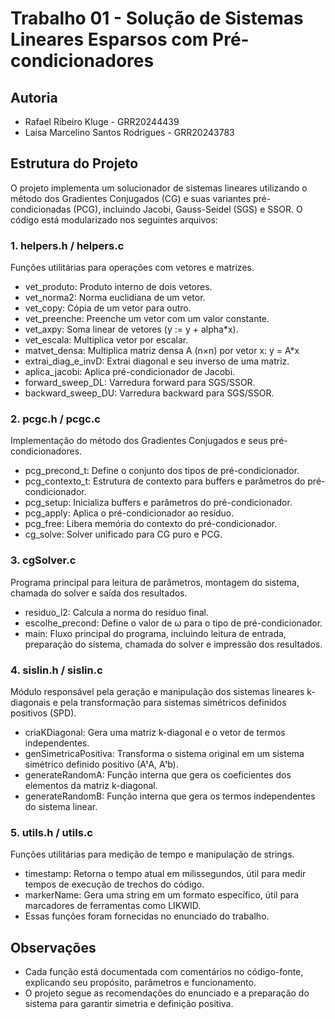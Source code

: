 # Trabalho 01 - Solução de Sistemas Lineares Esparsos com Pré-condicionadores

## Autoria

- Rafael Ribeiro Kluge - GRR20244439
- Laisa Marcelino Santos Rodrigues - GRR20243783

## Estrutura do Projeto

O projeto implementa um solucionador de sistemas lineares utilizando o método dos Gradientes Conjugados (CG) e suas variantes pré-condicionadas (PCG), incluindo Jacobi, Gauss-Seidel (SGS) e SSOR. O código está modularizado nos seguintes arquivos:

### 1. helpers.h / helpers.c

Funções utilitárias para operações com vetores e matrizes.

- vet_produto: Produto interno de dois vetores.
- vet_norma2: Norma euclidiana de um vetor.
- vet_copy: Cópia de um vetor para outro.
- vet_preenche: Preenche um vetor com um valor constante.
- vet_axpy: Soma linear de vetores (y := y + alpha*x).
- vet_escala: Multiplica vetor por escalar.
- matvet_densa: Multiplica matriz densa A (n×n) por vetor x: y = A*x
- extrai_diag_e_invD: Extrai diagonal e seu inverso de uma matriz.
- aplica_jacobi: Aplica pré-condicionador de Jacobi.
- forward_sweep_DL: Varredura forward para SGS/SSOR.
- backward_sweep_DU: Varredura backward para SGS/SSOR.

### 2. pcgc.h / pcgc.c

Implementação do método dos Gradientes Conjugados e seus pré-condicionadores.

- pcg_precond_t: Define o conjunto dos tipos de pré-condicionador.
- pcg_contexto_t: Estrutura de contexto para buffers e parâmetros do pré-condicionador.
- pcg_setup: Inicializa buffers e parâmetros do pré-condicionador.
- pcg_apply: Aplica o pré-condicionador ao resíduo.
- pcg_free: Libera memória do contexto do pré-condicionador.
- cg_solve: Solver unificado para CG puro e PCG.

### 3. cgSolver.c

Programa principal para leitura de parâmetros, montagem do sistema, chamada do solver e saída dos resultados.

- residuo_l2: Calcula a norma do resíduo final.
- escolhe_precond: Define o valor de ω para o tipo de pré-condicionador.
- main: Fluxo principal do programa, incluindo leitura de entrada, preparação do sistema, chamada do solver e impressão dos resultados.

### 4. sislin.h / sislin.c

Módulo responsável pela geração e manipulação dos sistemas lineares k-diagonais e pela transformação para sistemas simétricos definidos positivos (SPD).

- criaKDiagonal: Gera uma matriz k-diagonal e o vetor de termos independentes.
- genSimetricaPositiva: Transforma o sistema original em um sistema simétrico definido positivo (AᵗA, Aᵗb).
- generateRandomA: Função interna que gera os coeficientes dos elementos da matriz k-diagonal.
- generateRandomB: Função interna que gera os termos independentes do sistema linear.

### 5. utils.h / utils.c

Funções utilitárias para medição de tempo e manipulação de strings.

- timestamp: Retorna o tempo atual em milissegundos, útil para medir tempos de execução de trechos do código.
- markerName: Gera uma string em um formato específico, útil para marcadores de ferramentas como LIKWID.
- Essas funções foram fornecidas no enunciado do trabalho.

## Observações

- Cada função está documentada com comentários no código-fonte, explicando seu propósito, parâmetros e funcionamento.
- O projeto segue as recomendações do enunciado e a preparação do sistema para garantir simetria e definição positiva.